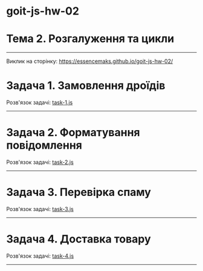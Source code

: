 
# goit-js-hw-02
# **Тема 2. Розгалуження та цикли**
---

Виклик на сторінку: https://essencemaks.github.io/goit-js-hw-02/

# **Задача 1. Замовлення дроїдів**

Розв'язок задачі: [task-1.js](./js/task-1.js)

---

# **Задача 2. Форматування повідомлення**

Розв'язок задачі: [task-2.js](./js/task-2.js)

---

# **Задача 3. Перевірка спаму**

Розв'язок задачі: [task-3.js](./js/task-3.js)

---

# **Задача 4. Доставка товару**

Розв'язок задачі: [task-4.js](./js/task-4.js)

---